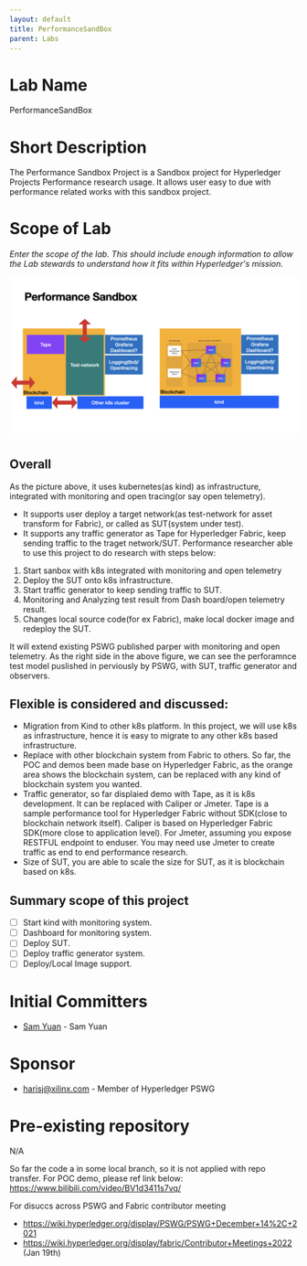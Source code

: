 ```yaml
---
layout: default
title: PerformanceSandBox
parent: Labs
---
```

# Lab Name
PerformanceSandBox

# Short Description
The Performance Sandbox Project is a Sandbox project for Hyperledger Projects Performance research usage. It allows user easy to due with performance related works with this sandbox project.

# Scope of Lab
_Enter the scope of the lab. This should include enough information to allow the Lab stewards to understand how it fits within Hyperledger's mission._

![What is Performance Sandbox](./images/PerformanceSandBox.png "What is Perfomance Sandbox")

## Overall
As the picture above, it uses kubernetes(as kind) as infrastructure, integrated with monitoring and open tracing(or say open telemetry).
- It supports user deploy a target network(as test-network for asset transform for Fabric), or called as SUT(system under test).
- It supports any traffic generator as Tape for Hyperledger Fabric, keep sending traffic to the traget network/SUT.
Performance researcher able to use this project to do research with steps below:
1. Start sanbox with k8s integrated with monitoring and open telemetry
1. Deploy the SUT onto k8s infrastructure.
1. Start traffic generator to keep sending traffic to SUT.
1. Monitoring and Analyzing test result from Dash board/open telemetry result.
1. Changes local source code(for ex Fabric), make local docker image and redeploy the SUT.

It will extend existing PSWG published parper with monitoring and open telemetry. As the right side in the above figure, we can see the perforamnce test model puslished in perviously by PSWG, with SUT, traffic generator and observers.

## Flexible is considered and discussed:
- Migration from Kind to other k8s platform. In this project, we will use k8s as infrastructure, hence it is easy to migrate to any other k8s based infrastructure.
- Replace with other blockchain system from Fabric to others. So far, the POC and demos been made base on Hyperledger Fabric, as the orange area shows the blockchain system, can be replaced with any kind of blockchain system you wanted.
- Traffic generator, so far displaied demo with Tape, as it is k8s development. It can be replaced with Caliper or Jmeter. Tape is a sample performance tool for Hyperledger Fabric without SDK(close to blockchain network itself). Caliper is based on Hyperledger Fabric SDK(more close to application level). For Jmeter, assuming you expose RESTFUL endpoint to enduser. You may need use Jmeter to create traffic as end to end performance research.
- Size of SUT, you are able to scale the size for SUT, as it is blockchain based on k8s.

## Summary scope of this project
- [ ] Start kind with monitoring system.
- [ ] Dashboard for monitoring system.
- [ ] Deploy SUT.
- [ ] Deploy traffic generator system.
- [ ] Deploy/Local Image support.

# Initial Committers
- [Sam Yuan](https://github.com/SamYuan1990) - Sam Yuan

# Sponsor
- harisj@xilinx.com - Member of Hyperledger PSWG

# Pre-existing repository
N/A

So far the code a in some local branch, so it is not applied with repo transfer.
For POC demo, please ref link below:
https://www.bilibili.com/video/BV1d3411s7vq/

For disuccs across PSWG and Fabric contributor meeting
- https://wiki.hyperledger.org/display/PSWG/PSWG+December+14%2C+2021
- https://wiki.hyperledger.org/display/fabric/Contributor+Meetings+2022 (Jan 19th)
